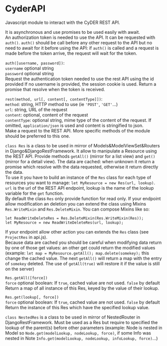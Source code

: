 CyderAPI
======

Javascript module to interact with the CyDER REST API.

It is asynchronous and use promises to be used easily with await.  
An authorization token is needed to use the API. It can be requested with `auth()`. `auth()` should be call before any other request to the API but no need to await for it before using the API: if `auth()` is called and a request is made before the token arrive, the request will wait for the token.

`auth([username, password])`:  
`username` optional string  
`password` optional string  
Request the authentication token needed to use the rest API using the id provided
If no username is provided, the session cookie is used.
Return a promise that resolve when the token is received.

`rest(method, url[, content[, contentType]])`:  
`method`: string, HTTP method to use (ie `'POST'`, `'GET'`...)  
`url`: string, URL of the request  
`content`: optional, content of the request  
`contentType`: optional string, mime type of the content of the request. If omitted, `application/json` is used and content is stringified to json.  
Make a request to the REST API. More specific methods of the module should be preferred to this one.

`class Res` is a class to be used in mirror of Models&ModelViewSet&Routers in Django&DjangoRestFramework. It allow to manipulate a Resource using the REST API. Provide methods `getAll()` (mirror for a list view) and `get()` (mirror for a detail view). The data are cached: when unknown it return a promise which resolve with the data requested, otherwise it return directly the data.  
To use it you have to build an instance of the `Res` class for each type of resources you want to manage: `let MyResource = new Res(url, lookup)`. `url` is the url of the REST API endpoint, lookup is the name of the lookup variable for the `get` function.  
By default the class `Res` only provide function for read only. If your endpoint allow modification an deletion you can extend the class using Mixins `Res.WriteMixin` and `Res.DeleteMixin`. You can compose Mixins like so:
```
let ReadWriteDeleteRes = Res.DeleteMixin(Res.WriteMixin(Res));
let MyResource = new ReadWriteDeleteRes(url, lookup);
```
If your endpoint allow other action you can extends the `Res` class (see `ProjectRes` in api.js).  
Because data are cached you should be careful when modifying data return by one of those get values: an other get could return the modified values (example: `let map = MyResource.getAll(); map.delete(somekey);` this change the cached value. The next `getAll()` will return a map with the entry of `somekey` deleted. The use of `getAll(true)` will restore it if the value is still on the server)


`Res.getAll([force])`  
`force` optional boolean: If `true`, cached value are not used. `false` by default  
Return a map of all instance of this Res, keyed by the value of their lookup.

`Res.get(lookup[, force])`  
`force` optional boolean: If `true`, cached value are not used. `false` by default  
Return the instance of this Res which have the specified lookup value.

`class NestedRes` is a class to be used in mirror of NestedRouter in DjangoRestFramework. Must be used as a Res but require to specified the lookup of the parent(s) before other parameters (example: Node is nested in Model so `Node.get(modelLookup, nodeLookup, force)`, if some Info was nested in Note `Info.get(modelLookup, nodeLookup, infoLookup, force)`...)
